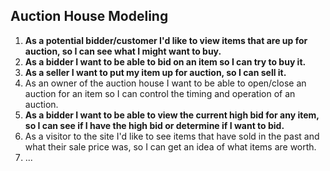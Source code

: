 ## Auction House Modeling

1. **As a potential bidder/customer I'd like to view items that are up for auction, so I can see what I might want to buy.**
2. **As a bidder I want to be able to bid on an item so I can try to buy it.**
3. **As a seller I want to put my item up for auction, so I can sell it.**
4. As an owner of the auction house I want to be able to open/close an auction for an item so I can control the timing and operation of an auction.
5. **As a bidder I want to be able to view the current high bid for any item, so I can see if I have the high bid or determine if I want to bid.**
6. As a visitor to the site I'd like to see items that have sold in the past and what their sale price was, so I can get an idea of what items are worth.
7. ...